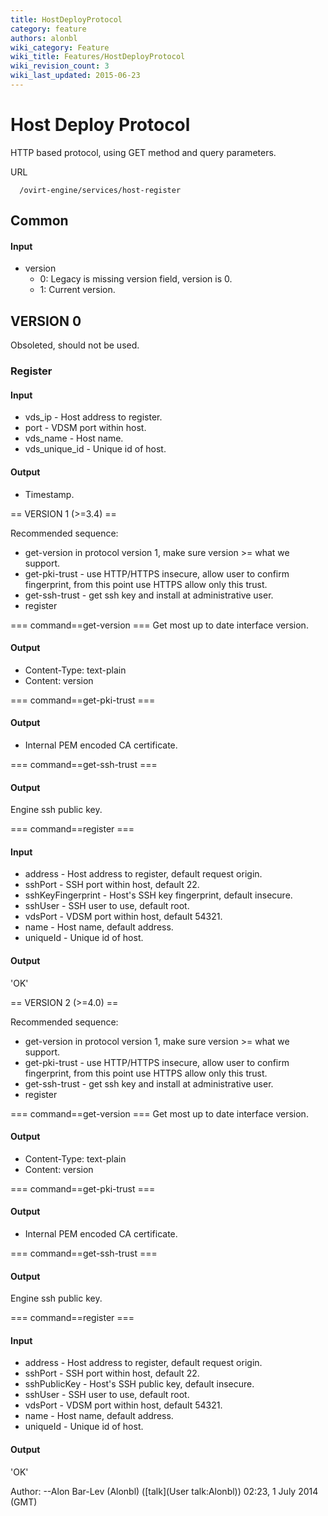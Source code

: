 ```yaml
---
title: HostDeployProtocol
category: feature
authors: alonbl
wiki_category: Feature
wiki_title: Features/HostDeployProtocol
wiki_revision_count: 3
wiki_last_updated: 2015-06-23
---
```


# Host Deploy Protocol

HTTP based protocol, using GET method and query parameters.

URL

      /ovirt-engine/services/host-register

## Common

#### Input

*   version
    -   0: Legacy is missing version field, version is 0.
    -   1: Current version.

## VERSION 0

Obsoleted, should not be used.

### Register

#### Input

*   vds_ip - Host address to register.
*   port - VDSM port within host.
*   vds_name - Host name.
*   vds_unique_id - Unique id of host.

#### Output

*   Timestamp.

== VERSION 1 (>=3.4) ==

Recommended sequence:

*   get-version in protocol version 1, make sure version >= what we support.
*   get-pki-trust - use HTTP/HTTPS insecure, allow user to confirm fingerprint, from this point use HTTPS allow only this trust.
*   get-ssh-trust - get ssh key and install at administrative user.
*   register

=== command==get-version === Get most up to date interface version.

#### Output

*   Content-Type: text-plain
*   Content: version

=== command==get-pki-trust ===

#### Output

*   Internal PEM encoded CA certificate.

=== command==get-ssh-trust ===

#### Output

Engine ssh public key.

=== command==register ===

#### Input

*   address - Host address to register, default request origin.
*   sshPort - SSH port within host, default 22.
*   sshKeyFingerprint - Host's SSH key fingerprint, default insecure.
*   sshUser - SSH user to use, default root.
*   vdsPort - VDSM port within host, default 54321.
*   name - Host name, default address.
*   uniqueId - Unique id of host.

#### Output

'OK'

== VERSION 2 (>=4.0) ==

Recommended sequence:

*   get-version in protocol version 1, make sure version >= what we support.
*   get-pki-trust - use HTTP/HTTPS insecure, allow user to confirm fingerprint, from this point use HTTPS allow only this trust.
*   get-ssh-trust - get ssh key and install at administrative user.
*   register

=== command==get-version === Get most up to date interface version.

#### Output

*   Content-Type: text-plain
*   Content: version

=== command==get-pki-trust ===

#### Output

*   Internal PEM encoded CA certificate.

=== command==get-ssh-trust ===

#### Output

Engine ssh public key.

=== command==register ===

#### Input

*   address - Host address to register, default request origin.
*   sshPort - SSH port within host, default 22.
*   sshPublicKey - Host's SSH public key, default insecure.
*   sshUser - SSH user to use, default root.
*   vdsPort - VDSM port within host, default 54321.
*   name - Host name, default address.
*   uniqueId - Unique id of host.

#### Output

'OK'

Author: --Alon Bar-Lev (Alonbl) ([talk](User talk:Alonbl)) 02:23, 1 July 2014 (GMT)

